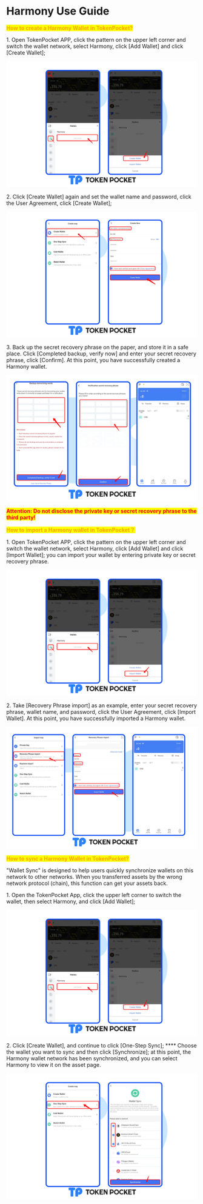 # Harmony Use Guide

<mark style="color:orange;">**How to create a Harmony Wallet in TokenPocket?**</mark>

1\. Open TokenPocket APP, click the pattern on the upper left corner and switch the wallet network, select Harmony, click \[Add Wallet] and click \[Create Wallet];

![](<../../.gitbook/assets/Group 18932.png>)

2\. Click \[Create Wallet] again and set the wallet name and password, click the User Agreement, click \[Create Wallet];

![](<../../.gitbook/assets/Group 18933.png>)

3\. Back up the secret recovery phrase on the paper, and store it in a safe place. Click \[Completed backup, verify now] and enter your secret recovery phrase, click \[Confirm]. At this point, you have successfully created a Harmony wallet.

![](<../../.gitbook/assets/Group 18934.png>)

<mark style="color:red;">**Attention: Do not disclose the private key or secret recovery phrase to the third party!**</mark>

<mark style="color:orange;">**How to import a Harmony wallet in TokenPocket？**</mark>

1\. Open TokenPocket APP, click the pattern on the upper left corner and switch the wallet network, select Harmony, click \[Add Wallet] and click \[Import Wallet]; you can import your wallet by entering private key or secret recovery phrase.

![](<../../.gitbook/assets/Group 18935.png>)

2\. Take \[Recovery Phrase import] as an example, enter your secret recovery phrase, wallet name, and password, click the User Agreement, click \[Import Wallet]. At this point, you have successfully imported a Harmony wallet.

![](<../../.gitbook/assets/Group 18936.png>)

<mark style="color:orange;">**How to sync a Harmony Wallet in TokenPocket?**</mark>

"Wallet Sync" is designed to help users quickly synchronize wallets on this network to other networks. When you transferred assets by the wrong network protocol (chain), this function can get your assets back.

&#x20;

1\. Open the TokenPocket App, click the upper left corner to switch the wallet, then select Harmony, and click \[Add Wallet];

![](<../../.gitbook/assets/Group 18937.png>)

2\. Click \[Create Wallet], and continue to click \[One-Step Sync]; **** Choose the wallet you want to sync and then click \[Synchronize]; at this point, the Harmony wallet network has been synchronized, and you can select Harmony to view it on the asset page.

![](<../../.gitbook/assets/Group 18938.png>)
